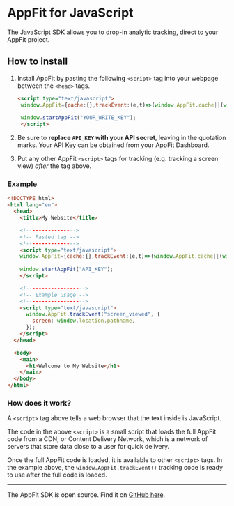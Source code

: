 # AppFit for JavaScript

The JavaScript SDK allows you to drop-in analytic tracking, direct to your AppFit project.

## How to install

1. Install AppFit by pasting the following `<script>` tag into your webpage between the `<head>` tags.

   ```html
   <script type="text/javascript">
    window.AppFit={cache:{},trackEvent:(e,t)=>(window.AppFit.cache||(window.AppFit.cache={}),window.AppFit.cache.events||(window.AppFit.cache.events=[]),window.AppFit.cache.events.push({eventName:e,payload:t}),Promise.resolve()),identifyUser(e){window.AppFit.cache||(window.AppFit.cache={}),window.AppFit.cache.identity=e}},window.startAppFit=e=>{window.AppFit.apiKey=e;var t=document.createElement("script");t.type="module",t.src="https://d1433kipn7zjh1.cloudfront.net/browser-sdk/appfit.js";var p=document.createElement("script");p.noModule=!0,p.src="https://d1433kipn7zjh1.cloudfront.net/browser-sdk/appfit-legacy.js";var i=document.getElementsByTagName("script")[0];i.parentNode.insertBefore(t,i),i.parentNode.insertBefore(p,i)},
    
    window.startAppFit("YOUR_WRITE_KEY");
    </script>
   ```

2. Be sure to **replace `API_KEY` with your API secret**, leaving in the quotation marks. Your API Key can be obtained from your AppFit Dashboard.

3. Put any other AppFit `<script>` tags for tracking (e.g. tracking a screen view) _after_ the tag above.

### Example

```html
<!DOCTYPE html>
<html lang="en">
  <head>
    <title>My Website</title>

    <!---------------->
    <!-- Pasted tag -->
    <!---------------->
    <script type="text/javascript">
    window.AppFit={cache:{},trackEvent:(e,t)=>(window.AppFit.cache||(window.AppFit.cache={}),window.AppFit.cache.events||(window.AppFit.cache.events=[]),window.AppFit.cache.events.push({eventName:e,payload:t}),Promise.resolve()),identifyUser(e){window.AppFit.cache||(window.AppFit.cache={}),window.AppFit.cache.identity=e}},window.startAppFit=e=>{window.AppFit.apiKey=e;var t=document.createElement("script");t.type="module",t.src="https://d1433kipn7zjh1.cloudfront.net/browser-sdk/appfit.js";var p=document.createElement("script");p.noModule=!0,p.src="https://d1433kipn7zjh1.cloudfront.net/browser-sdk/appfit-legacy.js";var i=document.getElementsByTagName("script")[0];i.parentNode.insertBefore(t,i),i.parentNode.insertBefore(p,i)},
    
    window.startAppFit("API_KEY");
    </script>

    <!------------------->
    <!-- Example usage -->
    <!------------------->
    <script type="text/javascript">
      window.AppFit.trackEvent("screen_viewed", {
        screen: window.location.pathname,
      });
    </script>
  </head>

  <body>
    <main>
      <h1>Welcome to My Website</h1>
    </main>
  </body>
</html>
```

### How does it work?

A `<script>` tag above tells a web browser that the text inside is JavaScript.

The code in the above `<script>` is a small script that loads the full AppFit code from a CDN, or Content Delivery Network, which is a network of servers that store data close to a user for quick delivery.

Once the full AppFit code is loaded, it is available to other `<script>` tags. In the example above, the `window.AppFit.trackEvent()` tracking code is ready to use after the full code is loaded.

---

The AppFit SDK is open source. Find it on [GitHub here](https://github.com/uptech/appfit-javascript-sdk).
